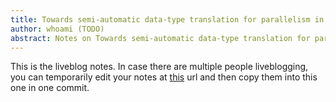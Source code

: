 ```yaml
---
title: Towards semi-automatic data-type translation for parallelism in Erlang
author: whoami (TODO)
abstract: Notes on Towards semi-automatic data-type translation for parallelism in Erlang
---
```


This is the liveblog notes.  In case there are multiple
people liveblogging, you can temporarily edit your notes
at [this](towards-semi-automat/template.md) url and then copy them into this one in one
commit.
